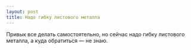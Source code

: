 ```yaml
---
layout: post 
title: Надо гибку листового металла 
--- 
```

Привык все делать самостоятельно, но сейчас надо гибку листового металла, а куда обратиться — не знаю.